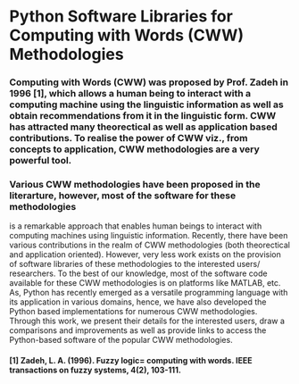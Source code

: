 <h1>Python Software Libraries for Computing with Words (CWW) Methodologies </h1>
<h3>Computing with Words (CWW) was proposed by Prof. Zadeh in 1996 [1], which allows a human being to interact with a computing machine using the linguistic information as well as obtain recommendations from it in the linguistic form. CWW has attracted many theorectical as well as application based contributions. To realise the power of CWW viz., from concepts to application, CWW methodologies are a very powerful tool.</h3>
<h3>Various CWW methodologies have been proposed in the literarture, however, most of the software for these methodologies</h3>
is a remarkable approach that enables human beings to interact with computing machines using linguistic information. Recently, there have been various contributions in the realm of CWW methodologies (both theorectical and application oriented). However, very less work exists on the provision of software libraries of these methodologies to the interested users/ researchers. To the best of our knowledge, most of the software code available for these CWW methodologies is on platforms like MATLAB, etc. As, Python has recently emerged as a versatile programming language with its application in various domains, hence, we have also developed the Python based implementations for numerous CWW methodologies. Through this work, we present their details for the interested users, draw a comparisons and improvements as well as provide links to access the Python-based software of the popular CWW methodologies.

<h4>[1] Zadeh, L. A. (1996). Fuzzy logic= computing with words. IEEE transactions on fuzzy systems, 4(2), 103-111.
</h4>
